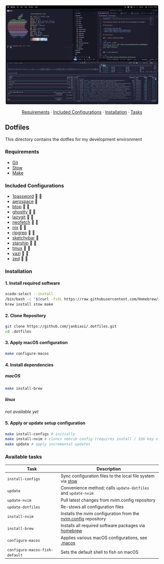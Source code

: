 <p align="center">
    <img width="500" src="./docs/screenshot.png" />
</p>
<p align="center">
    <a href="#requirements">Requirements</a> · <a href="#included-configurations">Included Configurations</a> · <a href="#installation">Installation</a> · <a href="#available-tasks">Tasks</a>
</p>

## Dotfiles

This directory contains the dotfles for my development environment

### Requirements

- [Git](https://git-scm.com/)
- [Stow](https://www.gnu.org/software/stow/)
- [Make](https://www.gnu.org/software/make/)

### Included Configurations

- [1password](https://1password.com) :apple: :penguin:
- [aerospace](https://nikitabobko.github.io/AeroSpace/guide) :apple:
- [btop](https://github.com/aristocratos/btop) :apple: :penguin:
- [ghostty](https://ghostty.org/) :apple: :penguin:
- [lazygit](https://github.com/jesseduffield/lazygit) :apple: :penguin:
- [neofetch](https://github.com/dylanaraps/neofetch) :apple: :penguin:
- [nix](https://nixos.org) :apple: :penguin:
- [ripgrep](https://github.com/BurntSushi/ripgrep) :apple: :penguin:
- [sketchybar](https://github.com/FelixKratz/SketchyBar) :apple:
- [starship](https://starship.rs) :apple: :penguin:
- [tmux](https://github.com/tmux/tmux) :apple: :penguin:
- [yazi](https://github.com/sxyazi/yazi) :apple: :penguin:
- [zed](https://zed.dev) :apple: :penguin:

### Installation

#### 1. Install required software

```sh
xcode-select --install
/bin/bash -c "$(curl -fsSL https://raw.githubusercontent.com/Homebrew/install/HEAD/install.sh)"
brew install stow make
```

#### 2. Clone Repository

```sh
git clone https://github.com/janbiasi/.dotfiles.git
cd .dotfiles
```

#### 3. Apply macOS configuration

```sh
make configure-macos
```

#### 4. Install dependencies

##### macOS

```sh
make install-brew
```

##### linux

_not available yet_

#### 5. Apply or update setup configuration

```sh
make install-configs # initially
make install-nvim # clones neovim config (requires install / SSH key via 1password)
make update # apply incremental updates
```

### Available tasks

| Task                           | Description                                                                                                |
| ------------------------------ | ---------------------------------------------------------------------------------------------------------- |
| `install-configs`              | Sync configuration files to the local file system via [stow](https://www.gnu.org/software/stow/)           |
| `update`                       | Convenience method; calls `update-dotfiles` and `update-nvim`                                              |
| `update-nvim`                  | Pull latest changes from nvim.config repository                                                            |
| `update-dotfiles`              | Re-stows all configuration files                                                                           |
| `install-nvim`                 | Installs the nvim configuration from the [nvim.config](https://github.com/janbiasi/nvim.config) repository |
| `install-brew`                 | Installs all required software packages via [homebrew](https://brew.sh/)                                   |
| `configure-macos`              | Applies various macOS configurations, see [.macos](./extra/.macos)                                         |
| `configure-macos-fish-default` | Sets the default shell to fish on macOS                                                                    |

